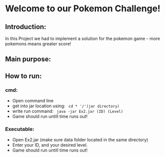 # Welcome to our Pokemon Challenge!
## Introduction: 
In this Project we had to implement a solution for the pokemon game - more pokemons means greater score!
## Main purpose:
## How to run:
### cmd:
* Open command line
* get into jar location using: <code> cd * '/'(jar directory) </code>
* write run command:  <code> java -jar Ex2.jar (ID) (Level) </code>
* Game should run untill time runs out!
### Executable:
* Open Ex2.jar (make sure data folder located in the same directory)
* Enter your ID, and your desired level.
* Game should run untill time runs out!
